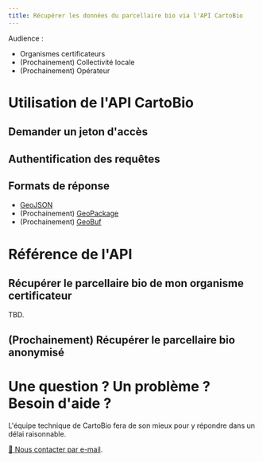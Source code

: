 ```yaml
---
title: Récupérer les données du parcellaire bio via l'API CartoBio
---
```


Audience :

- Organismes certificateurs
- (Prochainement) Collectivité locale
- (Prochainement) Opérateur

# Utilisation de l'API CartoBio

## Demander un jeton d'accès

## Authentification des requêtes

## Formats de réponse

- [GeoJSON](https://geojson.org/)
- (Prochainement) [GeoPackage](http://www.geopackage.org/guidance/getting-started.html)
- (Prochainement) [GeoBuf](https://github.com/mapbox/geobuf#geobuf)

# Référence de l'API

## Récupérer le parcellaire bio de mon organisme certificateur

TBD.

## (Prochainement) Récupérer le parcellaire bio anonymisé

# Une question ? Un problème ? Besoin d'aide ?

L'équipe technique de CartoBio fera de son mieux pour y répondre
dans un délai raisonnable.

[📮 Nous contacter par e-mail](mailto:cartobio@beta.gouv.fr?subject=Question%20%C3%A0%20propos%20de%20l'API%20CartoBio).
